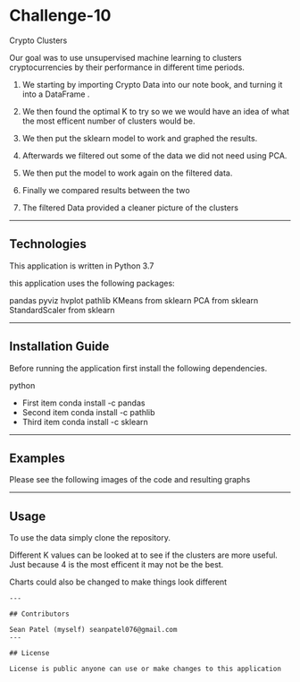 # Challenge-10

Crypto Clusters 

Our goal was to use unsupervised machine learning to clusters cryptocurrencies by their performance in different time periods.

1. We starting by importing Crypto Data into our note book, and turning it into a DataFrame .

2. We then found the optimal K to try so we we would have an idea of what the most efficent number of clusters would be.

3. We then put the sklearn model to work and graphed the results. 

4. Afterwards we filtered out some of the data we did not need using PCA.

5. We then put the model to work again on the filtered data.

6. Finally we compared results between the two

7. The filtered Data provided a cleaner picture of the clusters 




---

## Technologies
This application is written in Python 3.7

this application uses the following packages:
 
pandas
pyviz hvplot
pathlib
KMeans from sklearn 
PCA from sklearn
StandardScaler from sklearn

---

## Installation Guide

Before running the application first install the following dependencies.

python
- First item  conda install -c pandas
- Second item conda install -c pathlib
- Third item conda install -c sklearn
 


---

## Examples

Please see the following images of the code and resulting graphs 

---

## Usage

To use the data simply clone the repository.

Different K values can be looked at to see if the clusters are more useful. Just because 4 is the most efficent it may not be the best.

Charts could also be changed to make things look different  
```
---

## Contributors

Sean Patel (myself) seanpatel076@gmail.com
---

## License

License is public anyone can use or make changes to this application
